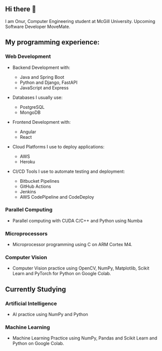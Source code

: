 ## Hi there 👋

I am Onur, Computer Engineering student at McGill University. Upcoming Software Developer MoveMate.

## My programming experience:

### Web Development

- Backend Development with:
  - Java and Spring Boot
  - Python and Django, FastAPI
  - JavaScript and Express

- Databases I usually use:
  - PostgreSQL
  - MongoDB

- Frontend Development with:
  - Angular
  - React

- Cloud Platforms I use to deploy applications:
  - AWS
  - Heroku
 
- CI/CD Tools I use to automate testing and deployment:
  - Bitbucket Pipelines
  - GitHub Actions
  - Jenkins
  - AWS CodePipeline and CodeDeploy
  
### Parallel Computing

- Parallel computing with CUDA C/C++ and Python using Numba

### Microprocessors 

- Microprocessor programming using C on ARM Cortex M4.

### Computer Vision

- Computer Vision practice using OpenCV, NumPy, Matplotlib, Scikit Learn and PyTorch for Python on Google Colab.

## Currently Studying

### Artificial Intelligence

- AI practice using NumPy and Python

### Machine Learning

- Machine Learning Practice using NumPy, Pandas and Scikit Learn and Python on Google Colab.

<!--
**onrcayci/onrcayci** is a ✨ _special_ ✨ repository because its `README.md` (this file) appears on your GitHub profile.

Here are some ideas to get you started:

- 🔭 I’m currently working on ...
- 🌱 I’m currently learning ...
- 👯 I’m looking to collaborate on ...
- 🤔 I’m looking for help with ...
- 💬 Ask me about ...
- 📫 How to reach me: ...
- 😄 Pronouns: ...
- ⚡ Fun fact: ...
-->
